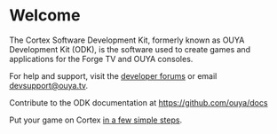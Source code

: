 # Welcome

The Cortex Software Development Kit, formerly known as OUYA Development Kit (ODK), is the software used to create games and applications for the Forge TV and OUYA consoles.

For help and support, visit the [developer forums](http://forums.ouya.tv) or email devsupport@ouya.tv.

Contribute to the ODK documentation at https://github.com/ouya/docs

Put your game on Cortex [in a few simple steps](forge_tv.md).
